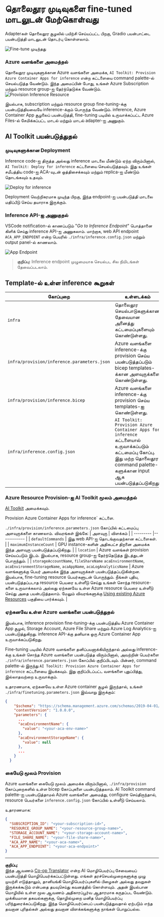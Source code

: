 <!--
CO_OP_TRANSLATOR_METADATA:
{
  "original_hash": "a54cd3d65b6963e4e8ce21e143c3ab04",
  "translation_date": "2025-10-11T12:23:32+00:00",
  "source_file": "md/01.Introduction/03/Remote_Interence.md",
  "language_code": "ta"
}
-->
# தொலைதூர முடிவுகளை fine-tuned மாடலுடன் மேற்கொள்வது

Adapterகள் தொலைதூர சூழலில் பயிற்சி செய்யப்பட்ட பிறகு, Gradio பயன்பாட்டை பயன்படுத்தி மாடலுடன் தொடர்பு கொள்ளலாம்.

![Fine-tune முடிந்தது](../../../../../imgs/03/RemoteServer/log-finetuning-res.png)

### Azure வளங்களை அமைத்தல்
தொலைதூர முடிவுகளுக்கான Azure வளங்களை அமைக்க, `AI Toolkit: Provision Azure Container Apps for inference` என்ற கட்டளையை command palette-ல் செயல்படுத்த வேண்டும். இந்த அமைப்பின் போது, உங்கள் Azure Subscription மற்றும் resource group-ஐ தேர்ந்தெடுக்க வேண்டும்.  
![Provision Inference Resource](../../../../../imgs/03/RemoteServer/command-provision-inference.png)
   
இயல்பாக, subscription மற்றும் resource group fine-tuning-க்கு பயன்படுத்தியவையே inference-க்கும் பொருந்த வேண்டும். inference, Azure Container App சூழலைப் பயன்படுத்தி, fine-tuning படியில் உருவாக்கப்பட்ட Azure Files-ல் சேமிக்கப்பட்ட மாடல் மற்றும் மாடல் adapter-ஐ அணுகும்.

## AI Toolkit பயன்படுத்துதல்

### முடிவுகளுக்கான Deployment  
Inference code-ஐ திருத்த அல்லது inference மாடலை மீண்டும் ஏற்ற விரும்பினால், `AI Toolkit: Deploy for inference` கட்டளையை செயல்படுத்தவும். இது உங்கள் சமீபத்திய code-ஐ ACA-வுடன் ஒத்திசைக்கவும் மற்றும் replica-ஐ மீண்டும் தொடங்கவும் உதவும்.  

![Deploy for inference](../../../../../imgs/01/03/RemoteServer/command-deploy.png)

Deployment வெற்றிகரமாக முடிந்த பிறகு, இந்த endpoint-ஐ பயன்படுத்தி மாடலை மதிப்பீடு செய்ய தயாராக இருக்கும்.

### Inference API-ஐ அணுகுதல்

VSCode notification-ல் காணப்படும் "*Go to Inference Endpoint*" பொத்தானை கிளிக் செய்து inference API-ஐ அணுகலாம். மாற்றாக, web API endpoint `ACA_APP_ENDPOINT` என்ற பெயரில் `./infra/inference.config.json` மற்றும் output panel-ல் காணலாம்.

![App Endpoint](../../../../../imgs/01/03/RemoteServer/notification-deploy.png)

> **குறிப்பு:** Inference endpoint முழுமையாக செயல்பட சில நிமிடங்கள் தேவைப்படலாம்.

## Template-ல் உள்ள inference கூறுகள்
 
| கோப்புறை | உள்ளடக்கம் |
| ------ |--------- |
| `infra` | தொலைதூர செயல்பாடுகளுக்கான தேவையான அனைத்து கட்டமைப்புகளையும் கொண்டுள்ளது. |
| `infra/provision/inference.parameters.json` | Azure வளங்களை inference-க்கு provision செய்ய பயன்படுத்தப்படும் bicep templates-க்கான அளவுருக்களை கொண்டுள்ளது. |
| `infra/provision/inference.bicep` | Azure வளங்களை inference-க்கு provision செய்ய templates-ஐ கொண்டுள்ளது. |
| `infra/inference.config.json` | `AI Toolkit: Provision Azure Container Apps for inference` கட்டளையால் உருவாக்கப்படும் கட்டமைப்பு கோப்பு. இது மற்ற தொலைதூர command palette-களுக்கான input ஆக பயன்படுத்தப்படுகிறது. |

### Azure Resource Provision-ஐ AI Toolkit மூலம் அமைத்தல்
[AI Toolkit](https://marketplace.visualstudio.com/items?itemName=ms-windows-ai-studio.windows-ai-studio) அமைக்கவும்.

Provision Azure Container Apps for inference` கட்டளை.

`./infra/provision/inference.parameters.json` கோப்பில் கட்டமைப்பு அளவுருக்களை காணலாம். விவரங்கள் இங்கே:
| அளவுரு | விளக்கம் |
| --------- |------------ |
| `defaultCommands` | இது web API-ஐ தொடங்குவதற்கான கட்டளைகள். |
| `maximumInstanceCount` | GPU instance-களின் அதிகபட்ச திறனை அமைக்க இந்த அளவுரு பயன்படுத்தப்படுகிறது. |
| `location` | Azure வளங்கள் provision செய்யப்படும் இடம். இயல்பாக, resource group-ஐ தேர்ந்தெடுத்த இடத்துடன் பொருந்தும். |
| `storageAccountName`, `fileShareName` `acaEnvironmentName`, `acaEnvironmentStorageName`, `acaAppName`,  `acaLogAnalyticsName` | Azure வளங்களுக்கு பெயர் அமைக்க இந்த அளவுருக்கள் பயன்படுத்தப்படுகின்றன. இயல்பாக, fine-tuning resource பெயர்களுடன் பொருந்தும். நீங்கள் புதிய, பயன்படுத்தப்படாத resource பெயரை உள்ளீடு செய்து உங்கள் சொந்த resource-களை உருவாக்கலாம் அல்லது ஏற்கனவே உள்ள Azure resource பெயரை உள்ளீடு செய்து அதை பயன்படுத்தலாம். மேலும் விவரங்களுக்கு [Using existing Azure Resources](../../../../../md/01.Introduction/03) பகுதியை பார்க்கவும். |

### ஏற்கனவே உள்ள Azure வளங்களை பயன்படுத்துதல்

இயல்பாக, inference provision fine-tuning-க்கு பயன்படுத்திய Azure Container App சூழல், Storage Account, Azure File Share மற்றும் Azure Log Analytics-ஐ பயன்படுத்துகிறது. inference API-க்கு தனியாக ஒரு Azure Container App உருவாக்கப்படுகிறது. 

Fine-tuning படியில் Azure வளங்களை தனிப்பயனாக்கியிருந்தால் அல்லது inference-க்கு உங்கள் சொந்த Azure வளங்களை பயன்படுத்த விரும்பினால், அவற்றின் பெயர்களை `./infra/inference.parameters.json` கோப்பில் குறிப்பிடவும். பின்னர், command palette-ல் இருந்து `AI Toolkit: Provision Azure Container Apps for inference` கட்டளையை இயக்கவும். இது குறிப்பிடப்பட்ட வளங்களை புதுப்பித்து, இல்லாதவற்றை உருவாக்கும்.

உதாரணமாக, ஏற்கனவே உள்ள Azure container சூழல் இருந்தால், உங்கள் `./infra/finetuning.parameters.json` இவ்வாறு இருக்கும்:

```json
{
    "$schema": "https://schema.management.azure.com/schemas/2019-04-01/deploymentParameters.json#",
    "contentVersion": "1.0.0.0",
    "parameters": {
      ...
      "acaEnvironmentName": {
        "value": "<your-aca-env-name>"
      },
      "acaEnvironmentStorageName": {
        "value": null
      },
      ...
    }
  }
```

### கையேடு மூலம் Provision  
Azure வளங்களை கையேடு மூலம் அமைக்க விரும்பினால், `./infra/provision` கோப்புறைகளில் உள்ள bicep கோப்புகளை பயன்படுத்தலாம். AI Toolkit command palette-ஐ பயன்படுத்தாமல் Azure வளங்களை அமைத்து, configure செய்திருந்தால், resource பெயர்களை `inference.config.json` கோப்பில் உள்ளீடு செய்யலாம்.

உதாரணமாக:

```json
{
  "SUBSCRIPTION_ID": "<your-subscription-id>",
  "RESOURCE_GROUP_NAME": "<your-resource-group-name>",
  "STORAGE_ACCOUNT_NAME": "<your-storage-account-name>",
  "FILE_SHARE_NAME": "<your-file-share-name>",
  "ACA_APP_NAME": "<your-aca-name>",
  "ACA_APP_ENDPOINT": "<your-aca-endpoint>"
}
```

---

**குறிப்பு**:  
இந்த ஆவணம் [Co-op Translator](https://github.com/Azure/co-op-translator) என்ற AI மொழிபெயர்ப்பு சேவையைப் பயன்படுத்தி மொழிபெயர்க்கப்பட்டுள்ளது. எங்கள் தரச்செயல்முறைகளுக்கு முழு முயற்சி எடுத்தாலும், தானியங்கி மொழிபெயர்ப்புகளில் பிழைகள் அல்லது தவறுகள் இருக்கக்கூடும் என்பதை தயவுசெய்து கவனத்தில் கொள்ளவும். அதன் இயல்பான மொழியில் உள்ள மூல ஆவணம் அதிகாரப்பூர்வ ஆதாரமாக கருதப்பட வேண்டும். முக்கியமான தகவல்களுக்கு, தொழில்முறை மனித மொழிபெயர்ப்பு பரிந்துரைக்கப்படுகிறது. இந்த மொழிபெயர்ப்பைப் பயன்படுத்துவதால் ஏற்படும் எந்த தவறான புரிதல்கள் அல்லது தவறான விளக்கங்களுக்கு நாங்கள் பொறுப்பல்ல.